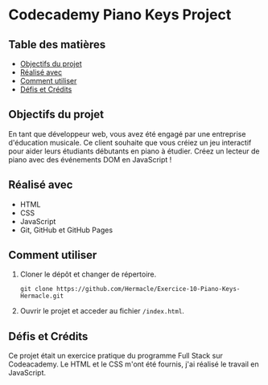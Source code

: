 # Codecademy Piano Keys Project

## Table des matières
- [Objectifs du projet](#Objectifs)
- [Réalisé avec](#Réalisé)
- [Comment utiliser](#utiliser)
- [Défis et Crédits](#Défis)

## Objectifs du projet

En tant que développeur web, vous avez été engagé par une entreprise d'éducation musicale. Ce client souhaite que vous créiez un jeu interactif pour aider leurs étudiants débutants en piano à étudier. Créez un lecteur de piano avec des événements DOM en JavaScript !

## Réalisé avec
- HTML
- CSS
- JavaScript
- Git, GitHub et GitHub Pages

## Comment utiliser
1. Cloner le dépôt et changer de répertoire.
   ```
   git clone https://github.com/Hermacle/Exercice-10-Piano-Keys-Hermacle.git
   ```
2. Ouvrir le projet et acceder au fichier ```/index.html```.

## Défis et Crédits
Ce projet était un exercice pratique du programme Full Stack sur Codeacademy.
Le HTML et le CSS m'ont été fournis, j'ai réalisé le travail en JavaScript.
